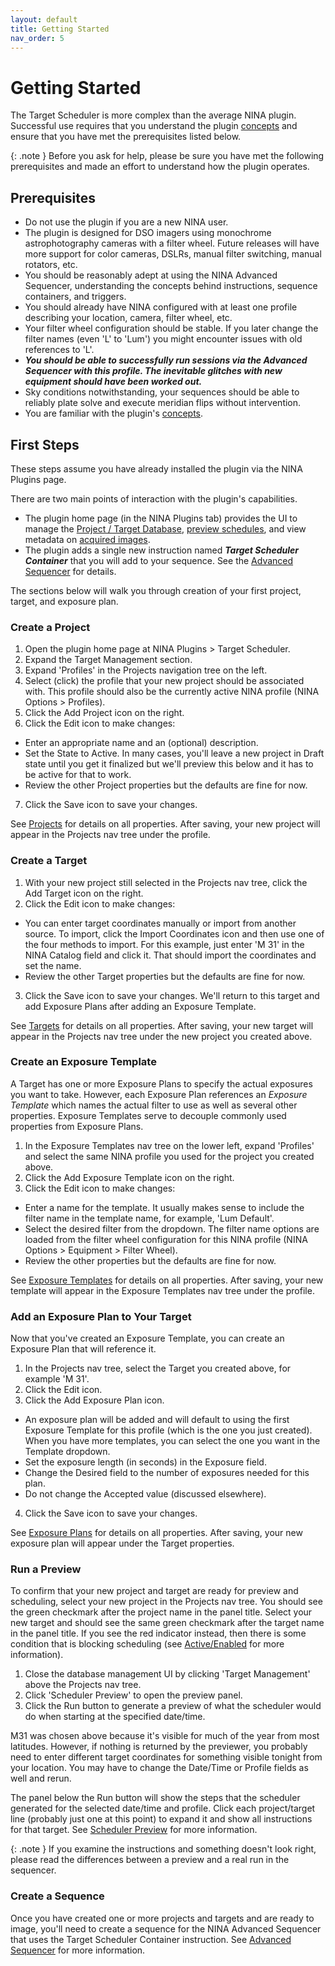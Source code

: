 ```yaml
---
layout: default
title: Getting Started
nav_order: 5
---
```


# Getting Started

The Target Scheduler is more complex than the average NINA plugin.  Successful use requires that you understand the plugin [concepts](concepts.html) and ensure that you have met the prerequisites listed below.

{: .note }
Before you ask for help, please be sure you have met the following prerequisites and made an effort to understand how the plugin operates.

## Prerequisites
* Do not use the plugin if you are a new NINA user.
* The plugin is designed for DSO imagers using monochrome astrophotography cameras with a filter wheel.  Future releases will have more support for color cameras, DSLRs, manual filter switching, manual rotators, etc.
* You should be reasonably adept at using the NINA Advanced Sequencer, understanding the concepts behind instructions, sequence containers, and triggers.
* You should already have NINA configured with at least one profile describing your location, camera, filter wheel, etc.
* Your filter wheel configuration should be stable.  If you later change the filter names (even 'L' to 'Lum') you might encounter issues with old references to 'L'.
* **_You should be able to successfully run sessions via the Advanced Sequencer with this profile.  The inevitable glitches with new equipment should have been worked out._**
* Sky conditions notwithstanding, your sequences should be able to reliably plate solve and execute meridian flips without intervention.
* You are familiar with the plugin's [concepts](concepts.html).

## First Steps
These steps assume you have already installed the plugin via the NINA Plugins page.

There are two main points of interaction with the plugin's capabilities.
* The plugin home page (in the NINA Plugins tab) provides the UI to manage the [Project / Target Database](target-management/index.html), [preview schedules](scheduler-preview.html), and view metadata on [acquired images](post-acquisition/index.html).
* The plugin adds a single new instruction named **_Target Scheduler Container_** that you will add to your sequence.  See the [Advanced Sequencer](sequencer/index.html) for details.

The sections below will walk you through creation of your first project, target, and exposure plan.

### Create a Project

1. Open the plugin home page at NINA Plugins > Target Scheduler.
2. Expand the Target Management section. 
3. Expand 'Profiles' in the Projects navigation tree on the left.
4. Select (click) the profile that your new project should be associated with.  This profile should also be the currently active NINA profile (NINA Options > Profiles).
5. Click the Add Project icon on the right.
6. Click the Edit icon to make changes:
  * Enter an appropriate name and an (optional) description.
  * Set the State to Active.  In many cases, you'll leave a new project in Draft state until you get it finalized but we'll preview this below and it has to be active for that to work.
  * Review the other Project properties but the defaults are fine for now.
7. Click the Save icon to save your changes.

See [Projects](target-management/projects.html) for details on all properties.  After saving, your new project will appear in the Projects nav tree under the profile.

### Create a Target

1. With your new project still selected in the Projects nav tree, click the Add Target icon on the right.
2. Click the Edit icon to make changes:
  * You can enter target coordinates manually or import from another source.
To import, click the Import Coordinates icon and then use one of the four methods to import.  For this example, just enter 'M 31' in the NINA Catalog field and click it.  That should import the coordinates and set the name.
  * Review the other Target properties but the defaults are fine for now.
3. Click the Save icon to save your changes.  We'll return to this target and add Exposure Plans after adding an Exposure Template.

See [Targets](target-management/targets.html) for details on all properties.  After saving, your new target will appear in the Projects nav tree under the new project you created above.

### Create an Exposure Template

A Target has one or more Exposure Plans to specify the actual exposures you want to take.  However, each Exposure Plan references an _Exposure Template_ which names the actual filter to use as well as several other properties.  Exposure Templates serve to decouple commonly used properties from Exposure Plans.

1. In the Exposure Templates nav tree on the lower left, expand 'Profiles' and select the same NINA profile you used for the project you created above.
2. Click the Add Exposure Template icon on the right.
3. Click the Edit icon to make changes:
  * Enter a name for the template.  It usually makes sense to include the filter name in the template name, for example, 'Lum Default'.
  * Select the desired filter from the dropdown.  The filter name options are loaded from the filter wheel configuration for this NINA profile (NINA Options > Equipment > Filter Wheel).
  * Review the other properties but the defaults are fine for now.

See [Exposure Templates](target-management/exposure-templates.html) for details on all properties.  After saving, your new template will appear in the Exposure Templates nav tree under the profile.


### Add an Exposure Plan to Your Target

Now that you've created an Exposure Template, you can create an Exposure Plan that will reference it.

1. In the Projects nav tree, select the Target you created above, for example 'M 31'.
2. Click the Edit icon.
3. Click the Add Exposure Plan icon.
  * An exposure plan will be added and will default to using the first Exposure Template for this profile (which is the one you just created).  When you have more templates, you can select the one you want in the Template dropdown.
  * Set the exposure length (in seconds) in the Exposure field. 
  * Change the Desired field to the number of exposures needed for this plan. 
  * Do not change the Accepted value (discussed elsewhere).
4. Click the Save icon to save your changes.

See [Exposure Plans](target-management/exposure-plans.html) for details on all properties.  After saving, your new exposure plan will appear under the Target properties.

### Run a Preview

To confirm that your new project and target are ready for preview and scheduling, select your new project in the Projects nav tree.  You should see the green checkmark after the project name in the panel title.  Select your new target and should see the same green checkmark after the target name in the panel title.  If you see the red indicator instead, then there is some condition that is blocking scheduling (see [Active/Enabled](target-management/index.html#activeenabled) for more information).

1. Close the database management UI by clicking 'Target Management' above the Projects nav tree.
2. Click 'Scheduler Preview' to open the preview panel.
3. Click the Run button to generate a preview of what the scheduler would do when starting at the specified date/time.

M31 was chosen above because it's visible for much of the year from most latitudes.  However, if nothing is returned by the previewer, you probably need to enter different target coordinates for something visible tonight from your location.  You may have to change the Date/Time or Profile fields as well and rerun.

The panel below the Run button will show the steps that the scheduler generated for the selected date/time and profile.  Click each project/target line (probably just one at this point) to expand it and show all instructions for that target.  See [Scheduler Preview](scheduler-preview.html) for more information.

{: .note }
If you examine the instructions and something doesn't look right, please read the differences between a preview and a real run in the sequencer.

### Create a Sequence

Once you have created one or more projects and targets and are ready to image, you'll need to create a sequence for the NINA Advanced Sequencer that uses the Target Scheduler Container instruction.  See [Advanced Sequencer](sequencer/index.html) for more information.

